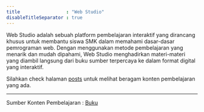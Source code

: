 ```yaml
---
title                 : "Web Studio"
disableTitleSeparator : true
---
```


Web Studio adalah sebuah platform pembelajaran interaktif yang dirancang khusus untuk membantu siswa SMK dalam memahami dasar-dasar pemrograman web. Dengan menggunakan metode pembelajaran yang menarik dan mudah dipahami, Web Studio menghadirkan materi-materi yang diambil langsung dari buku sumber terpercaya ke dalam format digital yang interaktif.

Silahkan check halaman [posts](/posts) untuk melihat beragam konten pembelajaran yang ada.
***
Sumber Konten  Pembelajaran :
[Buku](https://repository.nusamandiri.ac.id/index.php/repo/viewitem/11046)
